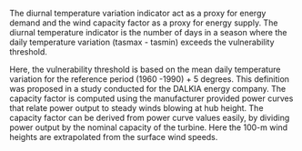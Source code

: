 The diurnal temperature variation indicator act as a proxy for energy demand and the wind capacity factor as a proxy for energy supply. The diurnal temperature indicator is the number of days in a season where the daily temperature variation (tasmax - tasmin) exceeds the vulnerability threshold. 

Here, the vulnerability threshold is based on the mean daily temperature variation for the  reference period (1960 -1990) + 5 degrees. This definition was proposed in a study conducted for the DALKIA energy company. The capacity factor is computed using the manufacturer provided  power  curves that  relate  power  output  to  steady  winds  blowing  at  hub  height.  The capacity  factor can be derived from power curve values easily, by dividing power output by the nominal capacity of the turbine. Here the 100-m wind heights are extrapolated from the surface wind speeds.
